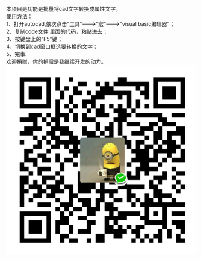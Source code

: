 本项目是功能是批量将cad文字转换成属性文字。\
使用方法：\
  1、打开autocad,依次点击“工具”--->“宏”--->"visual basic编辑器”；\
  2、复制[code文件](https://github.com/uasb2/changcadtext/blob/master/code) 里面的代码，粘贴进去；\
  3、按键盘上的“F5”键；\
  4、切换到cad窗口框选要转换的文字；\
  5、完事.\
欢迎捐赠，你的捐赠是我继续开发的动力。\
![欢迎捐赠](./201902141345112.png  "你的捐赠是我更新的动力")

